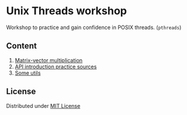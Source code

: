 # Unix Threads workshop

Workshop to practice and gain confidence in POSIX threads. (`pthreads`)

## Content

1. [Matrix-vector multiplication](https://github.com/qrutyy/uthreadsworkshop/tree/main/mvmul)
2. [API introduction practice sources](https://github.com/qrutyy/uthreadsworkshop/tree/main/src)
3. [Some utils](https://github.com/qrutyy/uthreadsworkshop/tree/main/utils)

## License 

Distributed under [MIT License](https://github.com/qrutyy/uthreadsworkshop/tree/main/LICENSE)

